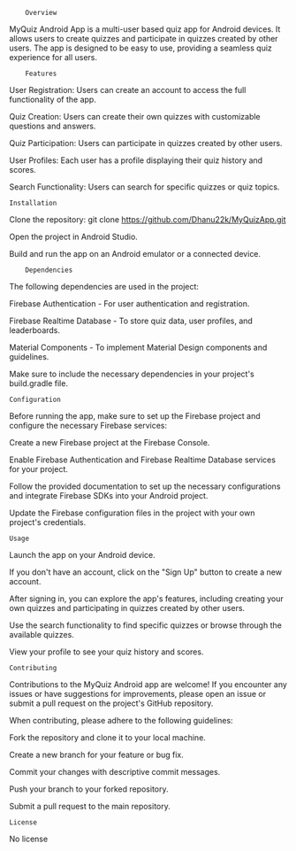        
        Overview
MyQuiz Android App is a multi-user based quiz app for Android devices. It allows users to create quizzes and participate in quizzes created by other users. The app is designed to be easy to use, providing a seamless quiz experience for all users.

        Features
User Registration: Users can create an account to access the full functionality of the app.

Quiz Creation: Users can create their own quizzes with customizable questions and answers.

Quiz Participation: Users can participate in quizzes created by other users.

User Profiles: Each user has a profile displaying their quiz history and scores.

Search Functionality: Users can search for specific quizzes or quiz topics.


	Installation
Clone the repository: git clone https://github.com/Dhanu22k/MyQuizApp.git

Open the project in Android Studio.

Build and run the app on an Android emulator or a connected device.

		Dependencies
  The following dependencies are used in the project:

Firebase Authentication - For user authentication and registration.

Firebase Realtime Database - To store quiz data, user profiles, and leaderboards.

Material Components - To implement Material Design components and guidelines.

Make sure to include the necessary dependencies in your project's build.gradle file.

	Configuration
Before running the app, make sure to set up the Firebase project and configure the necessary Firebase services:

Create a new Firebase project at the Firebase Console.

Enable Firebase Authentication and Firebase Realtime Database services for your project.

Follow the provided documentation to set up the necessary configurations and integrate Firebase SDKs into your Android project.

Update the Firebase configuration files in the project with your own project's credentials.

	Usage
Launch the app on your Android device.

If you don't have an account, click on the "Sign Up" button to create a new account.

After signing in, you can explore the app's features, including creating your own quizzes and participating in quizzes created by other users.

Use the search functionality to find specific quizzes or browse through the available quizzes.

View your profile to see your quiz history and scores.

	Contributing
Contributions to the MyQuiz Android app are welcome! If you encounter any issues or have suggestions for improvements, please open an issue or submit a pull request on the project's GitHub repository.

When contributing, please adhere to the following guidelines:

Fork the repository and clone it to your local machine.

Create a new branch for your feature or bug fix.

Commit your changes with descriptive commit messages.

Push your branch to your forked repository.

Submit a pull request to the main repository.


	License
No license



